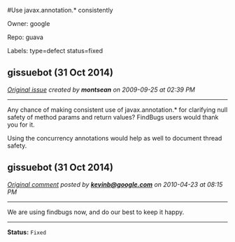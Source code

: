#Use javax.annotation.* consistently

Owner: google

Repo: guava

Labels: type=defect status=fixed 

## gissuebot (31 Oct 2014)

_[Original issue](https://code.google.com/p/guava-libraries/issues/detail?id=6) created by **montsean** on 2009-09-25 at 02:39 PM_

---

Any chance of making consistent use of javax.annotation.\* for clarifying
null safety of method params and return values?  FindBugs users would thank
you for it.

Using the concurrency annotations would help as well to document thread safety.


## gissuebot (31 Oct 2014)

_[Original comment](https://code.google.com/p/guava-libraries/issues/detail?id=6#c1) posted by **kevinb@google.com** on 2010-04-23 at 08:15 PM_

---

We are using findbugs now, and do our best to keep it happy.

---

**Status:** `Fixed`


